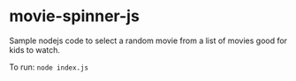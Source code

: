 # movie-spinner-js

Sample nodejs code to select a random movie from a list of movies good for kids to watch.

To run:
```node index.js```
